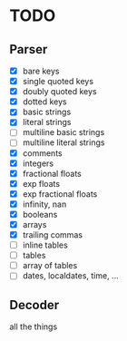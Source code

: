 # TODO

## Parser

- [x] bare keys
- [x] single quoted keys
- [x] doubly quoted keys
- [x] dotted keys
- [x] basic strings
- [x] literal strings
- [ ] multiline basic strings
- [ ] multiline literal strings
- [x] comments
- [x] integers
- [x] fractional floats
- [x] exp floats
- [x] exp fractional floats
- [x] infinity, nan
- [x] booleans
- [x] arrays
- [x] trailing commas
- [ ] inline tables
- [ ] tables
- [ ] array of tables
- [ ] dates, localdates, time, ...

## Decoder

all the things
